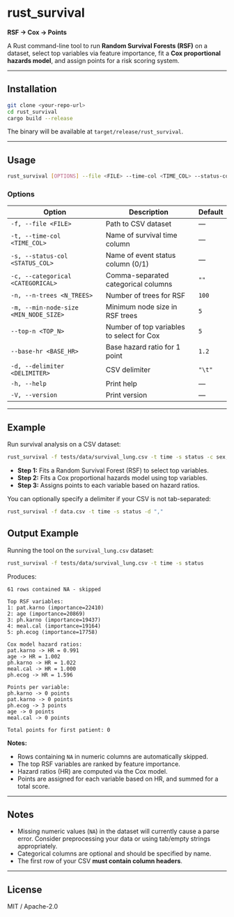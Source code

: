 # rust_survival

**RSF → Cox → Points**  

A Rust command-line tool to run **Random Survival Forests (RSF)** on a dataset, select top variables via feature importance, fit a **Cox proportional hazards model**, and assign points for a risk scoring system.

---

## Installation

```bash
git clone <your-repo-url>
cd rust_survival
cargo build --release
```

The binary will be available at `target/release/rust_survival`.

---

## Usage

```bash
rust_survival [OPTIONS] --file <FILE> --time-col <TIME_COL> --status-col <STATUS_COL>
```

### Options

| Option | Description | Default |
|--------|-------------|---------|
| `-f, --file <FILE>` | Path to CSV dataset | — |
| `-t, --time-col <TIME_COL>` | Name of survival time column | — |
| `-s, --status-col <STATUS_COL>` | Name of event status column (0/1) | — |
| `-c, --categorical <CATEGORICAL>` | Comma-separated categorical columns | `""` |
| `-n, --n-trees <N_TREES>` | Number of trees for RSF | `100` |
| `-m, --min-node-size <MIN_NODE_SIZE>` | Minimum node size in RSF trees | `5` |
| `--top-n <TOP_N>` | Number of top variables to select for Cox | `5` |
| `--base-hr <BASE_HR>` | Base hazard ratio for 1 point | `1.2` |
| `-d, --delimiter <DELIMITER>` | CSV delimiter | `"\t"` |
| `-h, --help` | Print help | — |
| `-V, --version` | Print version | — |

---

## Example

Run survival analysis on a CSV dataset:

```bash
rust_survival -f tests/data/survival_lung.csv -t time -s status -c sex,rx -n 200 -m 10 --top-n 5 --base-hr 1.2
```

- **Step 1:** Fits a Random Survival Forest (RSF) to select top variables.  
- **Step 2:** Fits a Cox proportional hazards model using top variables.  
- **Step 3:** Assigns points to each variable based on hazard ratios.  

You can optionally specify a delimiter if your CSV is not tab-separated:

```bash
rust_survival -f data.csv -t time -s status -d ","
```

## Output Example

Running the tool on the `survival_lung.csv` dataset:

```bash
rust_survival -f tests/data/survival_lung.csv -t time -s status
```

Produces:

```
61 rows contained NA - skipped

Top RSF variables:
1: pat.karno (importance=22410)
2: age (importance=20869)
3: ph.karno (importance=19437)
4: meal.cal (importance=19164)
5: ph.ecog (importance=17758)

Cox model hazard ratios:
pat.karno -> HR = 0.991
age -> HR = 1.002
ph.karno -> HR = 1.022
meal.cal -> HR = 1.000
ph.ecog -> HR = 1.596

Points per variable:
ph.karno -> 0 points
pat.karno -> 0 points
ph.ecog -> 3 points
age -> 0 points
meal.cal -> 0 points

Total points for first patient: 0
```

**Notes:**

- Rows containing `NA` in numeric columns are automatically skipped.
- The top RSF variables are ranked by feature importance.
- Hazard ratios (HR) are computed via the Cox model.
- Points are assigned for each variable based on HR, and summed for a total score.

---

## Notes

- Missing numeric values (`NA`) in the dataset will currently cause a parse error. Consider preprocessing your data or using tab/empty strings appropriately.  
- Categorical columns are optional and should be specified by name.  
- The first row of your CSV **must contain column headers**.  

---

## License

MIT / Apache-2.0
